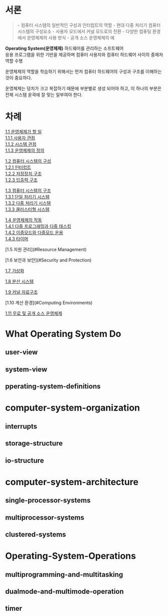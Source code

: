 # 서론

> \- 컴퓨터 시스템의 일반적인 구성과 인터럽트의 역할
  \- 현대 다중 처리기 컴퓨터 시스템의 구성요소
  \- 사용자 모드에서 커널 모드로의 전환
  \- 다양한 컴퓨팅 환경에서 운영체제의 사용 방식
  \- 공개 소스 운영체제의 예


**Operating System(운영체제)**
하드웨어를 관리하는 소프트웨어    
응용 프로그램을 위한 기반을 제공하며 컴퓨터 사용자와 컴퓨터 하드웨어 사이의 중재자 역할 수행

운영체제의 역할을 학습하기 위해서는 먼저 컴퓨터 하드웨어의 구성과 구조를 이해하는 것이 중요하다.

운영체제는 덩치가 크고 복잡하기 때문에 부분별로 생성 되어야 하고, 이 하나의 부분은 전체 시스템 윤곽에 잘 맞는 일부여야 한다.

# 차례
[1.1 운영체제가 할 일](#what-operating-system-do)          
[1.1.1 사용자 관점](#user-view)            
[1.1.2 시스템 관점](#system-view)                 
[1.1.3 운영체제의 정의](#pperating-system-definitions)              

[1.2 컴퓨터 시스템의 구성](#computer-system-organization)             
[1.2.1 인터럽트](#interrupts)            
[1.2.2 저장장치 구조](#storage-structure)             
[1.2.3 입출력 구조](#io-structure)              

[1.3 컴퓨터 시스템의 구조](#computer-system-architecture)             
[1.3.1 단일 처리기 시스템](#single-processor-systems)           
[1.3.2 다중 처리기 시스템](#multiprocessor-systems)             
[1.3.3 클러스터형 시스템](#clustered-systems)             

[1.4 운영체제의 작동](#Operating-System-Operations)             
[1.4.1 다중 프로그래밍과 다중 태스킹](#multiprogramming-and-multitasking)              
[1.4.2 이중모드와 다중모드 운용](#dualmode-and-multimode-operation)             
[1.4.3 타이머](#timer)             
           
[1.5 자원 관리](#Resource Management)

[1.6 보안과 보안](#Security and Protection)

[1.7 가상화](#Virtulization)

[1.8 분산 시스템](#Distributed-Systems)

[1.9 커널 자료구조](#Kernel_Data-Structures)

[1.10 계산 환경](#Computing Environments)

[1.11 무료 및 공개 소스 운영체제](#Free-and-OpenSource-Operating-Systems)



# What Operating System Do
## user-view
## system-view
## pperating-system-definitions

# computer-system-organization
## interrupts
## storage-structure
## io-structure

# computer-system-architecture
## single-processor-systems
## multiprocessor-systems
## clustered-systems

# Operating-System-Operations
## multiprogramming-and-multitasking
## dualmode-and-multimode-operation
## timer
